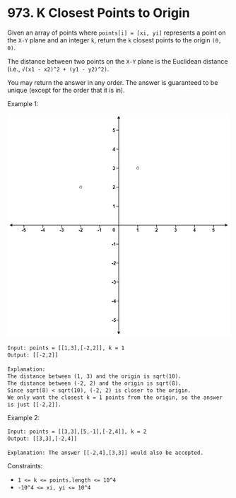 # 973. K Closest Points to Origin

Given an array of points where `points[i] = [xi, yi]` represents a point on the `X-Y` plane and an integer `k`, return the `k` closest points to the origin `(0, 0)`.

The distance between two points on the `X-Y` plane is the Euclidean distance (i.e., `√(x1 - x2)^2 + (y1 - y2)^2)`.

You may return the answer in any order. The answer is guaranteed to be unique (except for the order that it is in).

Example 1:

![](example_1.png)

    Input: points = [[1,3],[-2,2]], k = 1
    Output: [[-2,2]]

    Explanation:
    The distance between (1, 3) and the origin is sqrt(10).
    The distance between (-2, 2) and the origin is sqrt(8).
    Since sqrt(8) < sqrt(10), (-2, 2) is closer to the origin.
    We only want the closest k = 1 points from the origin, so the answer is just [[-2,2]].

Example 2:

    Input: points = [[3,3],[5,-1],[-2,4]], k = 2
    Output: [[3,3],[-2,4]]

    Explanation: The answer [[-2,4],[3,3]] would also be accepted.

Constraints:

- `1 <= k <= points.length <= 10^4`
- `-10^4 <= xi, yi <= 10^4`